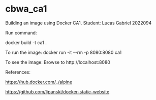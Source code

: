 # cbwa_ca1
Building an image using Docker
CA1. Student: Lucas Gabriel 2022094

Run command:

docker build -t ca1 .

To run the image:
docker run -it --rm -p 8080:8080 ca1

To see the image:
Browse to http://localhost:8080



References:

https://hub.docker.com/_/alpine 

https://github.com/lipanski/docker-static-website
